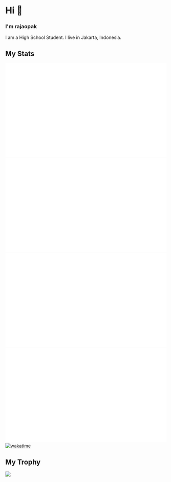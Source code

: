 # Hi 👋
### I'm rajaopak
I am a High School Student. 
I live in Jakarta, Indonesia.

## My Stats
![](https://raw.githubusercontent.com/rajaopak/stats/master/generated/overview.svg#gh-dark-mode-only)
![](https://raw.githubusercontent.com/rajaopak/stats/master/generated/overview.svg#gh-light-mode-only)
![](https://raw.githubusercontent.com/rajaopak/stats/master/generated/languages.svg#gh-dark-mode-only)
![](https://raw.githubusercontent.com/rajaopak/stats/master/generated/languages.svg#gh-light-mode-only)
[![wakatime](https://wakatime.com/badge/user/7815478f-159f-4f8f-a7e6-b67167675f9b.svg)](https://wakatime.com/@7815478f-159f-4f8f-a7e6-b67167675f9b)

## My Trophy
![](https://github-profile-trophy.vercel.app/?username=rajaopak&theme=discord&no-frame=true) 
